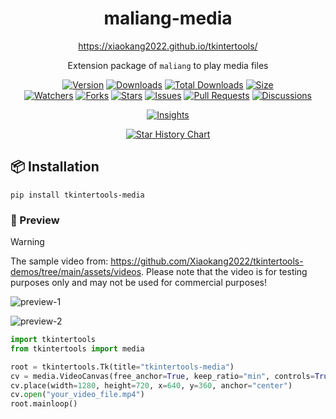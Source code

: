 <h1 align="center">maliang-media</h1>

<p align="center"><a title="Official Website" href="https://xiaokang2022.github.io/tkintertools/">https://xiaokang2022.github.io/tkintertools/</a></p>

<p align="center">Extension package of <code>maliang</code> to play media files</p>

<p align="center">
<a href="https://github.com/Xiaokang2022/tkintertools-media/releases"><img alt="Version" src="https://img.shields.io/github/v/release/Xiaokang2022/tkintertools-media?include_prereleases&logo=github&label=Version" title="Latest Version" /></a>
<a href="https://pypistats.org/packages/tkintertools-media"><img alt="Downloads" src="https://img.shields.io/pypi/dm/tkintertools-media?label=Downloads&logo=pypi&logoColor=skyblue" title="Downloads" /></a>
<a href="https://pepy.tech/project/tkintertools-media"><img alt="Total Downloads" src="https://img.shields.io/pepy/dt/tkintertools-media?logo=pypi&logoColor=gold&label=Total%20Downloads" title="Total Downloads" /></a>
<a href="https://github.com/Xiaokang2022/tkintertools-media"><img alt="Size" src="https://img.shields.io/github/languages/code-size/Xiaokang2022/tkintertools-media?label=Size&logo=github" title="Code Size"/></a>
<br/>
<a href="https://github.com/Xiaokang2022/tkintertools-media/watchers"><img alt="Watchers" src="https://img.shields.io/github/watchers/Xiaokang2022/tkintertools-media?label=Watchers&logo=github&style=flat" title="Watchers" /></a>
<a href="https://github.com/Xiaokang2022/tkintertools-media/forks"><img alt="Forks" src="https://img.shields.io/github/forks/Xiaokang2022/tkintertools-media?label=Forks&logo=github&style=flat" title="Forks" /></a>
<a href="https://github.com/Xiaokang2022/tkintertools-media/stargazers"><img alt="Stars" src="https://img.shields.io/github/stars/Xiaokang2022/tkintertools-media?label=Stars&color=gold&logo=github&style=flat" title="Stars" /></a>
<a href="https://github.com/Xiaokang2022/tkintertools-media/issues"><img alt="Issues" src="https://img.shields.io/github/issues/Xiaokang2022/tkintertools-media?label=Issues&logo=github" title="Issues" /></a>
<a href="https://github.com/Xiaokang2022/tkintertools-media/pulls"><img alt="Pull Requests" src="https://img.shields.io/github/issues-pr/Xiaokang2022/tkintertools-media?label=Pull%20Requests&logo=github" title="Pull Requests" /></a>
<a href="https://github.com/Xiaokang2022/tkintertools-media/discussions"><img alt="Discussions" src="https://img.shields.io/github/discussions/Xiaokang2022/tkintertools-media?label=Discussions&logo=github" title="Discussions" /></a>
</p>

<p align="center">
<a href="https://github.com/Xiaokang2022/tkintertools-media/pulse"><img alt="Insights" src="https://repobeats.axiom.co/api/embed/0be944bbd1d27b25b519ea2ac7ffcdfbc98369fb.svg" /></a>
</p>

<p align="center">
    <a href="https://star-history.com/#Xiaokang2022/tkintertools-media&Date">
        <picture>
            <source media="(prefers-color-scheme: dark)" srcset="https://api.star-history.com/svg?repos=Xiaokang2022/tkintertools-media&type=Date&theme=dark" />
            <source media="(prefers-color-scheme: light)" srcset="https://api.star-history.com/svg?repos=Xiaokang2022/tkintertools-media&type=Date" />
            <img alt="Star History Chart" src="https://api.star-history.com/svg?repos=Xiaokang2022/tkintertools-media&type=Date" />
        </picture>
    </a>
</p>

📦 Installation
----------------

```shell
pip install tkintertools-media
```

### 👀 Preview

> [!WARNING]  
> The sample video from: https://github.com/Xiaokang2022/tkintertools-demos/tree/main/assets/videos. Please note that the video is for testing purposes only and may not be used for commercial purposes!

![preview-1](./preview-1.png)

![preview-2](./preview-2.png)

```python
import tkintertools
from tkintertools import media

root = tkintertools.Tk(title="tkintertools-media")
cv = media.VideoCanvas(free_anchor=True, keep_ratio="min", controls=True)
cv.place(width=1280, height=720, x=640, y=360, anchor="center")
cv.open("your_video_file.mp4")
root.mainloop()
```
